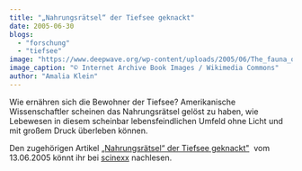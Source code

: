 ```yaml
---
title: "„Nahrungsrätsel“ der Tiefsee geknackt"
date: 2005-06-30
blogs: 
  - "forschung"
  - "tiefsee"
image: "https://www.deepwave.org/wp-content/uploads/2005/06/The_fauna_of_the_deep_sea_1894_14576840559.jpg"
image_caption: "© Internet Archive Book Images / Wikimedia Commons"
author: "Amalia Klein"
---
```


Wie ernähren sich die Bewohner der Tiefsee? Amerikanische Wissenschaftler scheinen das Nahrungsrätsel gelöst zu haben, wie Lebewesen in diesem scheinbar lebensfeindlichen Umfeld ohne Licht und mit großem Druck überleben können.

Den zugehörigen Artikel [„Nahrungsrätsel“ der Tiefsee geknackt"](https://www.scinexx.de/news/biowissen/nahrungsraetsel-der-tiefsee-geknackt/)  vom 13.06.2005 könnt ihr bei [scinexx](https://www.scinexx.de/) nachlesen.
